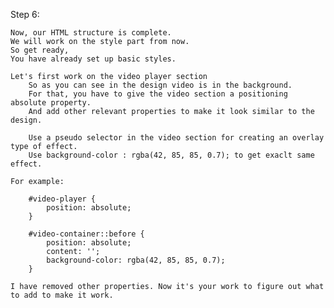 Step 6:

	Now, our HTML structure is complete.
	We will work on the style part from now.
	So get ready,
	You have already set up basic styles.
	
	Let's first work on the video player section
		So as you can see in the design video is in the background.
		For that, you have to give the video section a positioning absolute property.
		And add other relevant properties to make it look similar to the design.
		
		Use a pseudo selector in the video section for creating an overlay type of effect.
		Use background-color : rgba(42, 85, 85, 0.7); to get exaclt same effect.
	
	For example: 
	
		#video-player {
			position: absolute;
		}

		#video-container::before {
			position: absolute;
			content: '';
			background-color: rgba(42, 85, 85, 0.7);
		}
		
	I have removed other properties. Now it's your work to figure out what to add to make it work.
	